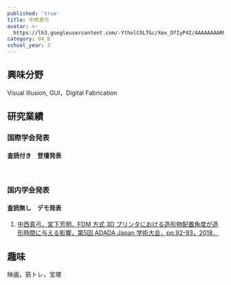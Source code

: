 ```yaml
---
published: 'true'
title: 中西真弓
avatar: >-
  https://lh3.googleusercontent.com/-YtholCOLTGc/Xex_DfIyP4I/AAAAAAAARFo/r3P31E2PjfEXRgJIyXA_3_o08n7wPVPygCLcBGAsYHQ/IMG_3742.jpg
category: 04_B
school_year: 3
---
```

## 興味分野

Visual Illusion, GUI，Digital Fabrication

## 研究業績

### ​国際学会発表

#### 査読付き　登壇発表
​

### 国内学会発表

#### 査読無し　デモ発表

1. [中西真弓，宮下芳明．FDM 方式 3D プリンタにおける造形物配置角度が造形時間に与える影響，第5回 ADADA Japan 学術大会，pp.92-93，2018．](https://research.miyashita.com/papers/D199)

## 趣味

映画，筋トレ，宝塚
